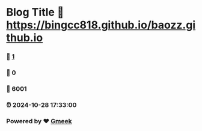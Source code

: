 # Blog Title :link: https://bingcc818.github.io/baozz.github.io 
### :page_facing_up: [1](https://bingcc818.github.io/baozz.github.io/tag.html) 
### :speech_balloon: 0 
### :hibiscus: 6001 
### :alarm_clock: 2024-10-28 17:33:00 
### Powered by :heart: [Gmeek](https://github.com/Meekdai/Gmeek)
